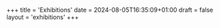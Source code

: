 +++
title = 'Exhibitions'
date = 2024-08-05T16:35:09+01:00
draft = false
layout = 'exhibitions'
+++
